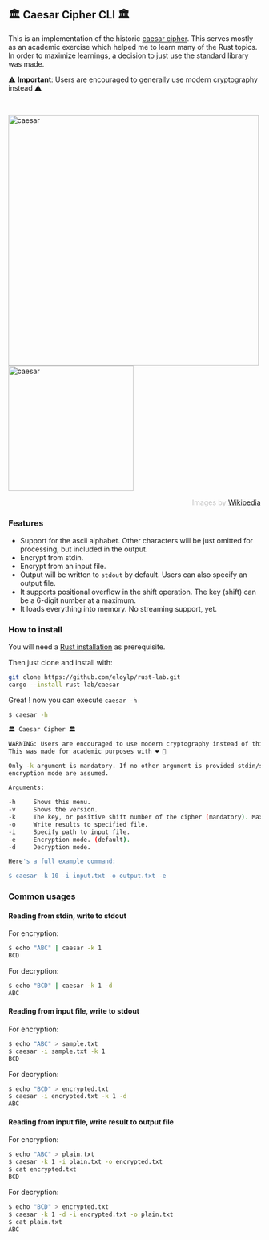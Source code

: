 ## 🏛 Caesar Cipher CLI 🏛

This is an implementation of the historic [caesar cipher](https://en.wikipedia.org/wiki/Caesar_cipher). This serves mostly as an academic
exercise which helped me to learn many of the Rust topics. In order to maximize learnings, a decision to just use the standard library was
made.

⚠ **Important**: Users are encouraged to generally use modern cryptography instead ⚠

<br>
<p align="left">
<img src="https://upload.wikimedia.org/wikipedia/commons/4/4a/Caesar_cipher_left_shift_of_3.svg" alt="caesar" width="500"/>

<img src="https://upload.wikimedia.org/wikipedia/commons/b/b5/CipherDisk2000.jpg" alt="caesar" width="250"/>
</p>

<p align="right" style="color:silver">
Images by <a href="https://en.wikipedia.org/wiki/Caesar_cipher">Wikipedia</a>
</p>

### Features

* Support for the ascii alphabet. Other characters will be just omitted for processing, but included in the output.
* Encrypt from stdin.
* Encrypt from an input file.
* Output will be written to `stdout` by default. Users can also specify an output file.
* It supports positional overflow in the shift operation. The key (shift) can be a 6-digit number at a maximum.
* It loads everything into memory. No streaming support, yet.

### How to install

You will need a [Rust installation](https://www.rust-lang.org/tools/install) as prerequisite.

Then just clone and install with:

```bash
git clone https://github.com/eloylp/rust-lab.git
cargo --install rust-lab/caesar
```

Great ! now you can execute `caesar -h`

```bash
$ caesar -h

🏛 Caesar Cipher 🏛

WARNING: Users are encouraged to use modern cryptography instead of this tool.
This was made for academic purposes with ❤ 🦀

Only -k argument is mandatory. If no other argument is provided stdin/stdout and
encryption mode are assumed.

Arguments:

-h     Shows this menu.
-v     Shows the version.
-k     The key, or positive shift number of the cipher (mandatory). Max is a 6 digit number.
-o     Write results to specified file.
-i     Specify path to input file.
-e     Encryption mode. (default).
-d     Decryption mode.

Here's a full example command:

$ caesar -k 10 -i input.txt -o output.txt -e
```

### Common usages

#### Reading from stdin, write to stdout

For encryption:

```bash
$ echo "ABC" | caesar -k 1
BCD
```

For decryption:

```bash
$ echo "BCD" | caesar -k 1 -d
ABC
```

#### Reading from input file, write to stdout

For encryption:

```bash
$ echo "ABC" > sample.txt
$ caesar -i sample.txt -k 1
BCD
```

For decryption:

```bash
$ echo "BCD" > encrypted.txt
$ caesar -i encrypted.txt -k 1 -d
ABC
```

#### Reading from input file, write result to output file

For encryption:

```bash
$ echo "ABC" > plain.txt
$ caesar -k 1 -i plain.txt -o encrypted.txt
$ cat encrypted.txt
BCD
```

For decryption:

```bash
$ echo "BCD" > encrypted.txt
$ caesar -k 1 -d -i encrypted.txt -o plain.txt
$ cat plain.txt
ABC
```